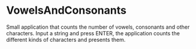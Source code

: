# VowelsAndConsonants

Small application that counts the number of vowels, consonants and other characters.
Input a string and press ENTER, the application counts the different kinds of characters and presents them.
